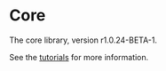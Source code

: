 # Core

The core library, version r1.0.24-BETA-1.

See the [tutorials](tutorials/index.md) for more information.
